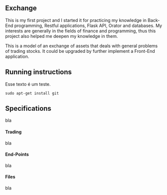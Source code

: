 ## Exchange
This is my first project and I started it for practicing my knowledge in Back-End programming,
Restful applications, Flask API, Orator and databases. My interests are generally in the fields of finance and programming, thus this project also
helped me deepen my knowledge in them.

This is a model of an exchange of assets that deals with general problems of trading stocks. It could be upgraded by further
 implement a Front-End application.

## Running instructions

Esse texto é um teste.

```
sudo apt-get install git
```

## Specifications

bla

#### Trading

bla

#### End-Points

bla

#### Files

bla